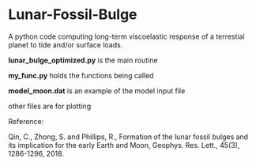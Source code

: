 # Lunar-Fossil-Bulge
A python code computing long-term viscoelastic response of a terrestial planet to tide and/or surface loads.

**lunar_bulge_optimized.py** is the main routine

**my_func.py** holds the functions being called

**model_moon.dat** is an example of the model input file

other files are for plotting

Reference:

Qin, C., Zhong, S. and Phillips, R., Formation of the lunar fossil bulges and its implication for the early Earth
and Moon, Geophys. Res. Lett., 45(3), 1286-1296, 2018.

